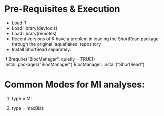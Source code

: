 # Pre-Requisites & Execution

- Load R
- Load library(devtools)
- Load library(remotes)
- Recent versions of R have a problem in loading the ShortRead package through the original 'aquaflakes' repository
- Install ShortRead separately:

if (!require("BiocManager", quietly = TRUE))
  install.packages("BiocManager")
BiocManager::install("ShortRead")

# Common Modes for MI analyses:

1. type = MI
   
2. type = maxBias
